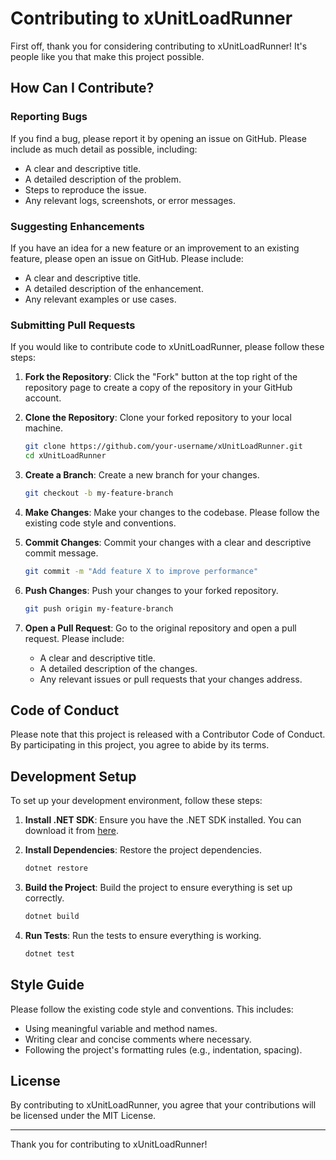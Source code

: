 # Contributing to xUnitLoadRunner

First off, thank you for considering contributing to xUnitLoadRunner! It's people like you that make this project possible.

## How Can I Contribute?

### Reporting Bugs

If you find a bug, please report it by opening an issue on GitHub. Please include as much detail as possible, including:
- A clear and descriptive title.
- A detailed description of the problem.
- Steps to reproduce the issue.
- Any relevant logs, screenshots, or error messages.

### Suggesting Enhancements

If you have an idea for a new feature or an improvement to an existing feature, please open an issue on GitHub. Please include:
- A clear and descriptive title.
- A detailed description of the enhancement.
- Any relevant examples or use cases.

### Submitting Pull Requests

If you would like to contribute code to xUnitLoadRunner, please follow these steps:

1. **Fork the Repository**: Click the "Fork" button at the top right of the repository page to create a copy of the repository in your GitHub account.

2. **Clone the Repository**: Clone your forked repository to your local machine.
   ```sh
   git clone https://github.com/your-username/xUnitLoadRunner.git
   cd xUnitLoadRunner
   ```

3. **Create a Branch**: Create a new branch for your changes.
   ```sh
   git checkout -b my-feature-branch
   ```

4. **Make Changes**: Make your changes to the codebase. Please follow the existing code style and conventions.

5. **Commit Changes**: Commit your changes with a clear and descriptive commit message.
   ```sh
   git commit -m "Add feature X to improve performance"
   ```

6. **Push Changes**: Push your changes to your forked repository.
   ```sh
   git push origin my-feature-branch
   ```

7. **Open a Pull Request**: Go to the original repository and open a pull request. Please include:
   - A clear and descriptive title.
   - A detailed description of the changes.
   - Any relevant issues or pull requests that your changes address.

## Code of Conduct

Please note that this project is released with a Contributor Code of Conduct. By participating in this project, you agree to abide by its terms.

## Development Setup

To set up your development environment, follow these steps:

1. **Install .NET SDK**: Ensure you have the .NET SDK installed. You can download it from [here](https://dotnet.microsoft.com/download).

2. **Install Dependencies**: Restore the project dependencies.
   ```sh
   dotnet restore
   ```

3. **Build the Project**: Build the project to ensure everything is set up correctly.
   ```sh
   dotnet build
   ```

4. **Run Tests**: Run the tests to ensure everything is working.
   ```sh
   dotnet test
   ```

## Style Guide

Please follow the existing code style and conventions. This includes:
- Using meaningful variable and method names.
- Writing clear and concise comments where necessary.
- Following the project's formatting rules (e.g., indentation, spacing).

## License

By contributing to xUnitLoadRunner, you agree that your contributions will be licensed under the MIT License.

---

Thank you for contributing to xUnitLoadRunner!

